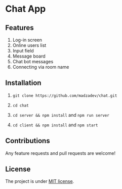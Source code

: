 # Chat App



## Features

1. Log-in screen
2. Online users list
3. Input field
4. Message board
5. Chat bot messages
6. Connecting via room name

## Installation

1. `git clone https://github.com/madzadev/chat.git`

2. `cd chat`

3. `cd server && npm install` and `npm run server`

4. `cd client && npm install` and `npm start`

## Contributions

Any feature requests and pull requests are welcome!

## License

The project is under [MIT license](https://choosealicense.com/licenses/mit/).
